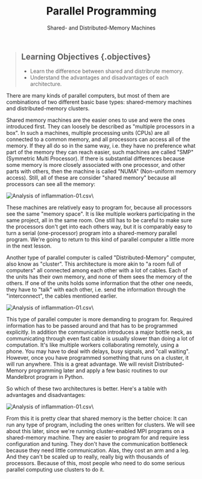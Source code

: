 ﻿---
layout: page
title: Parallel Programming
subtitle: Shared- and Distributed-Memory Machines
minutes: 20
---
> ## Learning Objectives {.objectives}
>
> *   Learn the difference between shared and distribrute memory.
> *   Understand the advantages and disadvantages of each architecture.

There are many kinds of parallel computers, but most of them are combinations of two different basic base types: shared-memory machines and distributed-memory clusters. 

Shared memory machines are the easier ones to use and were the ones introduced first. They can loosely be described as "multiple processors in a box". In such a machines, multiple processing units (CPUs) are all connected to a common memory, and all processors can access all of the memory. If they all do so in the same way, i.e. they have no preference what part of the memory they can reach easier, such machines are called "SMP" (Symmetric Multi Processor). If there is substantial differences because some memory is more closely associated with one processor, and other parts with others, then the machine is called "NUMA" (Non-uniform memory access). Still, all of these are consider "shared memory" because all processors can see all the memory:

![Analysis of inflammation-01.csv](fig/03-loop_2_0.png)\

These machines are relatively easy to program for, because all processors see the same "memory space". It is like multiple workers participating in the same project, all in the same room. One still has to be careful to make sure the processors don't get into each others way, but it is comparably easy to turn a serial (one-processor) program into a shared-memory parallel program. We're going to return to this kind of parallel computer a little more in the next lesson.

Another type of parallel computer is called "Distributed-Memory" computer, also know as "cluster". This architecture is more akin to "a room full of computers" all connected among each other with a lot of cables. Each of the units has their own memory, and none of them sees the memory of the others. If one of the units holds some information that the other one needs, they have to "talk" with each other, i.e. send the information through the "interconnect", the cables mentioned earlier.

![Analysis of inflammation-01.csv](fig/03-loop_2_0.png)\

This type of parallel computer is more demanding to program for. Required information has to be passed around and that has to be programmed explicitly. In addition the communication introduces a major bottle neck, as communicating through even fast cable is usually slower than doing a lot of computation. It's like multiple workers collaborating remotely, using a phone. You may have to deal with delays, busy signals, and "call waiting". However, once you have programmed something that runs on a cluster, it will run anywhere. This is a great advantage. We will revisit Distributed-Memory programming later and apply a few basic routines to our Mandelbrot program in Python.

So which of these two architectures is better. Here's a table with advantages and disadvantages:

![Analysis of inflammation-01.csv](fig/03-loop_2_0.png)\

From this it is pretty clear that shared memory is the better choice:  It can run any type of program, including the ones written for clusters. We will see about this later, since we're running cluster-enabled MPI programs on a shared-memory machine. They are easier to program for and require less configuration and tuning. They don't have the communication bottleneck because they need little communication. Alas, they cost an arm and a leg. And they can't be scaled up to really, really big with thousands of processors. Because of this, most people who need to do some serious parallel computing use clusters to do it.

